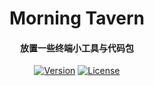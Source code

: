 <div align="center">

<h1 align="center">Morning Tavern</h1>
<h4 align="center">放置一些终端小工具与代码包</h4>

[![Version](https://img.shields.io/badge/Version-1.0.0-207F4C)](https://github.com/waitspring/morning-tavern)
[![License](https://img.shields.io/badge/License-Apache%202.0-373834)](https://github.com/waitspring/morning-tavern/blob/master/license)

</div>
